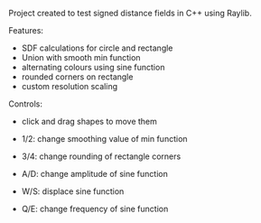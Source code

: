 Project created to test signed distance fields in C++ using Raylib.

Features:
 - SDF calculations for circle and rectangle
 - Union with smooth min function
 - alternating colours using sine function
 - rounded corners on rectangle
 - custom resolution scaling

Controls:
 - click and drag shapes to move them
   
 - 1/2: change smoothing value of min function
 - 3/4: change rounding of rectangle corners
   
 - A/D: change amplitude of sine function
 - W/S: displace sine function
 - Q/E: change frequency of sine function
